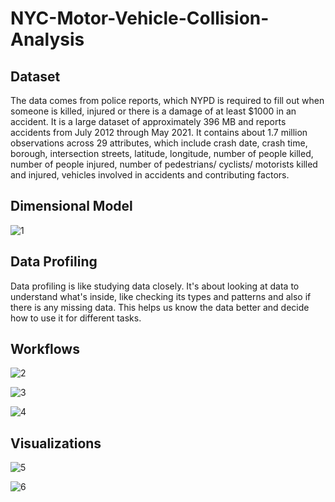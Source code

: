 # NYC-Motor-Vehicle-Collision-Analysis

## Dataset
The data comes from police reports, which NYPD is required to fill out when someone is killed, injured or there is a damage of at least $1000 in an accident. It is a large dataset of approximately 396 MB and reports accidents from July 2012 through May 2021. It contains about 1.7 million observations across 29 attributes, which include crash date, crash time, borough, intersection streets, latitude, longitude, number of people killed, number of people injured, number of pedestrians/ cyclists/ motorists killed and injured, vehicles involved in accidents and contributing factors.

## Dimensional Model
![1](https://github.com/naman02602/NYC-Motor-Vehicle-Collision-Analysis/assets/113845871/1ba975fa-6013-4fb2-83b9-d34b68dda6cb)


## Data Profiling
Data profiling is like studying data closely. It's about looking at data to understand what's inside, like checking its types and patterns and also if there is any missing data. This helps us know the data better and decide how to use it for different tasks.

## Workflows
![2](https://github.com/naman02602/NYC-Motor-Vehicle-Collision-Analysis/assets/113845871/6fa87da0-904d-4aa1-af0d-daf5e709ecb7)

![3](https://github.com/naman02602/NYC-Motor-Vehicle-Collision-Analysis/assets/113845871/90747174-00f6-4d21-ba76-ec1051a78f4b)

![4](https://github.com/naman02602/NYC-Motor-Vehicle-Collision-Analysis/assets/113845871/08de6484-e023-4e87-b42b-b6d9cb5150bb)

## Visualizations

![5](https://github.com/naman02602/NYC-Motor-Vehicle-Collision-Analysis/assets/113845871/bef4fb4e-7575-4376-9f38-0621e53a2534)

![6](https://github.com/naman02602/NYC-Motor-Vehicle-Collision-Analysis/assets/113845871/fa2b68a3-6678-40c7-8bf9-ad66388b891e)

